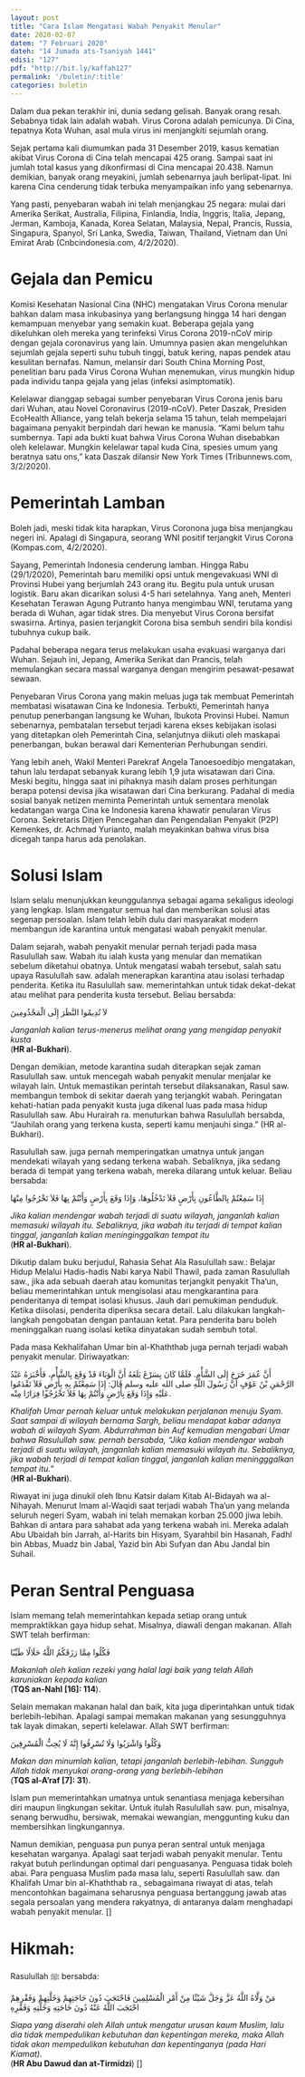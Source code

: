 ```yaml
---
layout: post
title: "Cara Islam Mengatasi Wabah Penyakit Menular"
date: 2020-02-07
datem: "7 Februari 2020"
dateh: "14 Jumada ats-Tsaniyah 1441"
edisi: "127"
pdf: "http://bit.ly/kaffah127"
permalink: '/buletin/:title'
categories: buletin
---
```


Dalam dua pekan terakhir ini, dunia sedang gelisah. Banyak orang resah. Sebabnya tidak lain adalah wabah. Virus Corona adalah pemicunya. Di Cina, tepatnya Kota Wuhan, asal mula virus ini menjangkiti sejumlah orang.

Sejak pertama kali diumumkan pada 31 Desember 2019, kasus kematian akibat Virus Corona di Cina telah mencapai 425 orang. Sampai saat ini jumlah total kasus yang dikonfirmasi di Cina mencapai 20.438. Namun demikian, banyak orang meyakini, jumlah sebenarnya jauh berlipat-lipat. Ini karena Cina cenderung tidak terbuka menyampaikan info yang sebenarnya.

Yang pasti, penyebaran wabah ini telah menjangkau 25 negara: mulai dari Amerika Serikat, Australia, Filipina, Finlandia, India, Inggris, Italia, Jepang, Jerman, Kamboja, Kanada, Korea Selatan, Malaysia, Nepal, Prancis, Russia, Singapura, Spanyol, Sri Lanka, Swedia, Taiwan, Thailand, Vietnam dan Uni Emirat Arab (Cnbcindonesia.com, 4/2/2020).

# Gejala dan Pemicu

Komisi Kesehatan Nasional Cina (NHC) mengatakan Virus Corona menular bahkan dalam masa inkubasinya yang berlangsung hingga 14 hari dengan kemampuan menyebar yang semakin kuat. Beberapa gejala yang dikeluhkan oleh mereka yang terinfeksi Virus Corona 2019-nCoV mirip dengan gejala coronavirus yang lain. Umumnya pasien akan mengeluhkan sejumlah gejala seperti suhu tubuh tinggi, batuk kering, napas pendek atau kesulitan bernafas. Namun, melansir dari South China Morning Post, penelitian baru pada Virus Corona Wuhan menemukan, virus mungkin hidup pada individu tanpa gejala yang jelas (infeksi asimptomatik).

Kelelawar dianggap sebagai sumber penyebaran Virus Corona jenis baru dari Wuhan, atau Novel Coronavirus (2019-nCoV). Peter Daszak, Presiden EcoHealth Alliance, yang telah bekerja selama 15 tahun, telah mempelajari bagaimana penyakit berpindah dari hewan ke manusia. “Kami belum tahu sumbernya. Tapi ada bukti kuat bahwa Virus Corona Wuhan disebabkan oleh kelelawar. Mungkin kelelawar tapal kuda Cina, spesies umum yang beratnya satu ons,” kata Daszak dilansir New York Times (Tribunnews.com, 3/2/2020).

# Pemerintah Lamban

Boleh jadi, meski tidak kita harapkan, Virus Coronona juga bisa menjangkau negeri ini. Apalagi di Singapura, seorang WNI positif terjangkit Virus Corona (Kompas.com, 4/2/2020).

Sayang, Pemerintah Indonesia cenderung lamban. Hingga Rabu (29/1/2020), Pemerintah baru memiliki opsi untuk mengevakuasi WNI di Provinsi Hubei yang berjumlah 243 orang itu. Begitu pula untuk urusan logistik. Baru akan dicarikan solusi 4-5 hari setelahnya. Yang aneh, Menteri Kesehatan Terawan Agung Putranto hanya mengimbau WNI, terutama yang berada di Wuhan, agar tidak stres. Dia menyebut Virus Corona bersifat swasirna. Artinya, pasien terjangkit Corona bisa sembuh sendiri bila kondisi tubuhnya cukup baik.

Padahal beberapa negara terus melakukan usaha evakuasi warganya dari Wuhan. Sejauh ini, Jepang, Amerika Serikat dan Prancis, telah memulangkan secara massal warganya dengan mengirim pesawat-pesawat sewaan.

Penyebaran Virus Corona yang makin meluas juga tak membuat Pemerintah membatasi wisatawan Cina ke Indonesia. Terbukti, Pemerintah hanya penutup penerbangan langsung ke Wuhan, Ibukota Provinsi Hubei. Namun sebenarnya, pembatalan tersebut terjadi karena ekses kebijakan isolasi yang ditetapkan oleh Pemerintah Cina, selanjutnya diikuti oleh maskapai penerbangan, bukan berawal dari Kementerian Perhubungan sendiri.

Yang lebih aneh, Wakil Menteri Parekraf Angela Tanoesoedibjo mengatakan, tahun lalu terdapat sebanyak kurang lebih 1,9 juta wisatawan dari Cina. Meski begitu, hingga saat ini pihaknya masih dalam proses perhitungan berapa potensi devisa jika wisatawan dari Cina berkurang. Padahal di media sosial banyak netizen meminta Pemerintah untuk sementara menolak kedatangan warga Cina ke Indonesia karena khawatir penularan Virus Corona. Sekretaris Ditjen Pencegahan dan Pengendalian Penyakit (P2P) Kemenkes, dr. Achmad Yurianto, malah meyakinkan bahwa virus bisa dicegah tanpa harus ada penolakan.

# Solusi Islam

Islam selalu menunjukkan keunggulannya sebagai agama sekaligus ideologi yang lengkap. Islam mengatur semua hal dan memberikan solusi atas segenap persoalan. Islam telah lebih dulu dari masyarakat modern membangun ide karantina untuk mengatasi wabah penyakit menular.

Dalam sejarah, wabah penyakit menular pernah terjadi pada masa Rasulullah saw. Wabah itu ialah kusta yang menular dan mematikan sebelum diketahui obatnya. Untuk mengatasi wabah tersebut, salah satu upaya Rasulullah saw. adalah menerapkan karantina atau isolasi terhadap penderita. Ketika itu Rasulullah saw. memerintahkan untuk tidak dekat-dekat atau melihat para penderita kusta tersebut. Beliau bersabda:

<p class="text-right-arabic">
لاَ تُدِيمُوا النَّظَرَ إِلَى الْمَجْذُومِينَ
</p>

<p class="text-right">
<i>Janganlah kalian terus-menerus melihat orang yang mengidap penyakit kusta</i><br>
(<b>HR al-Bukhari</b>).
</p>

Dengan demikian, metode karantina sudah diterapkan sejak zaman Rasulullah saw. untuk mencegah wabah penyakit menular menjalar ke wilayah lain. Untuk memastikan perintah tersebut dilaksanakan, Rasul saw. membangun tembok di sekitar daerah yang terjangkit wabah. Peringatan kehati-hatian pada penyakit kusta juga dikenal luas pada masa hidup Rasulullah saw. Abu Hurairah ra. menuturkan bahwa Rasulullah bersabda, “Jauhilah orang yang terkena kusta, seperti kamu menjauhi singa.” (HR al-Bukhari).

Rasulullah saw. juga pernah memperingatkan umatnya untuk jangan mendekati wilayah yang sedang terkena wabah. Sebaliknya, jika sedang berada di tempat yang terkena wabah, mereka dilarang untuk keluar. Beliau bersabda:

<p class="text-right-arabic">
إِذَا سَمِعْتُمْ بِالطَّاعُونِ بِأَرْضٍ فَلاَ تَدْخُلُوهَا، وَإِذَا وَقَعَ بِأَرْضٍ وَأَنْتُمْ بِهَا فَلاَ تَخْرُجُوا مِنْهَا
</p>

<p class="text-right">
<i>Jika kalian mendengar wabah terjadi di suatu wilayah, janganlah kalian memasuki wilayah itu. Sebaliknya, jika wabah itu terjadi di tempat kalian tinggal, janganlah kalian meninginggalkan tempat itu</i><br>
(<b>HR al-Bukhari</b>).
</p>

Dikutip dalam buku berjudul, Rahasia Sehat Ala Rasulullah saw.: Belajar Hidup Melalui Hadis-hadis Nabi karya Nabil Thawil, pada zaman Rasulullah saw., jika ada sebuah daerah atau komunitas terjangkit penyakit Tha’un, beliau memerintahkan untuk mengisolasi atau mengkarantina para penderitanya di tempat isolasi khusus. Jauh dari pemukiman penduduk. Ketika diisolasi, penderita diperiksa secara detail. Lalu dilakukan langkah-langkah pengobatan dengan pantauan ketat. Para penderita baru boleh meninggalkan ruang isolasi ketika dinyatakan sudah sembuh total.

Pada masa Kekhalifahan Umar bin al-Khaththab juga pernah terjadi wabah penyakit menular. Diriwayatkan:

<p class="text-right-arabic">
أَنَّ عُمَرَ خَرَجَ إِلَى الشَّأْمِ. فَلَمَّا كَانَ بِسَرْغَ بَلَغَهُ أَنَّ الْوَبَاءَ قَدْ وَقَعَ بِالشَّأْمِ، فَأَخْبَرَهُ عَبْدُ الرَّحْمَنِ بْنُ عَوْفٍ أَنَّ رَسُولَ اللَّهِ صلى الله عليه وسلم قَالَ: إِذَا سَمِعْتُمْ بِهِ بِأَرْضٍ فَلاَ تَقْدَمُوا عَلَيْهِ وَإِذَا وَقَعَ بِأَرْضٍ وَأَنْتُمْ بِهَا فَلاَ تَخْرُجُوا فِرَارًا مِنْه.
</p>

<p class="text-right">
<i>Khalifah Umar pernah keluar untuk melakukan perjalanan menuju Syam. Saat sampai di wilayah bernama Sargh, beliau mendapat kabar adanya wabah di wilayah Syam. Abdurrahman bin Auf kemudian mengabari Umar bahwa Rasulullah saw. pernah bersabda, “Jika kalian mendengar wabah terjadi di suatu wilayah, janganlah kalian memasuki wilayah itu. Sebaliknya, jika wabah terjadi di tempat kalian tinggal, janganlah kalian meningggalkan tempat itu.”</i><br>
(<b>HR al-Bukhari</b>).
</p>

Riwayat ini juga dinukil oleh Ibnu Katsir dalam Kitab Al-Bidayah wa al-Nihayah. Menurut Imam al-Waqidi saat terjadi wabah Tha’un yang melanda seluruh negeri Syam, wabah ini telah memakan korban 25.000 jiwa lebih. Bahkan di antara para sahabat ada yang terkena wabah ini. Mereka adalah Abu Ubaidah bin Jarrah, al-Harits bin Hisyam, Syarahbil bin Hasanah, Fadhl bin Abbas, Muadz bin Jabal, Yazid bin Abi Sufyan dan Abu Jandal bin Suhail.

# Peran Sentral Penguasa

Islam memang telah memerintahkan kepada setiap orang untuk mempraktikkan gaya hidup sehat. Misalnya, diawali dengan makanan. Allah SWT telah berfirman:

<p class="text-right-arabic">
فَكُلُوا مِمَّا رَزَقَكُمُ اللَّهُ حَلَالًا طَيِّبًا
</p>

<p class="text-right">
<i>Makanlah oleh kalian rezeki yang halal lagi baik yang telah Allah karuniakan kepada kalian</i><br>
(<b>TQS an-Nahl [16]: 114</b>).
</p>

Selain memakan makanan halal dan baik, kita juga diperintahkan untuk tidak berlebih-lebihan. Apalagi sampai memakan makanan yang sesungguhnya tak layak dimakan, seperti kelelawar. Allah SWT berfirman:

<p class="text-right-arabic">
وَكُلُوا وَاشْرَبُوا وَلَا تُسْرِفُوا إِنَّهُ لَا يُحِبُّ الْمُسْرِفِينَ
</p>

<p class="text-right">
<i>Makan dan minumlah kalian, tetapi janganlah berlebih-lebihan. Sungguh Allah tidak menyukai orang-orang yang berlebih-lebihan</i><br>
(<b>TQS al-A’raf [7]: 31</b>).
</p>

Islam pun memerintahkan umatnya untuk senantiasa menjaga kebersihan diri maupun lingkungan sekitar. Untuk itulah Rasulullah saw. pun, misalnya, senang berwudhu, bersiwak, memakai wewangian, menggunting kuku dan membersihkan lingkungannya.

Namun demikian, penguasa pun punya peran sentral untuk menjaga kesehatan warganya. Apalagi saat terjadi wabah penyakit menular. Tentu rakyat butuh perlindungan optimal dari penguasanya. Penguasa tidak boleh abai. Para penguasa Muslim pada masa lalu, seperti Rasulullah saw. dan Khalifah Umar bin al-Khaththab ra., sebagaimana riwayat di atas, telah mencontohkan bagaimana seharusnya penguasa bertanggung jawab atas segala persoalan yang mendera rakyatnya, di antaranya dalam menghadapi wabah penyakit menular. []

<!-- HIKMAH -->
<div class="card mt-5">
  <div class="card-header">
  <h1>Hikmah:</h1>
  </div>

  <div class="card-body">
  <p class="text-center">
  Rasulullah ﷺ  bersabda:
  </p>

  <p class="text-center-arabic">
  مَنْ وَلَّاهُ اللَّهُ عَزَّ وَجَلَّ شَيْئًا مِنْ أَمْرِ الْمُسْلِمِينَ فَاحْتَجَبَ دُونَ حَاجَتِهِمْ وَخَلَّتِهِمْ وَفَقْرِهِمْ احْتَجَبَ اللَّهُ عَنْهُ دُونَ حَاجَتِهِ وَخَلَّتِهِ وَفَقْرِهِ
  </p>

  <p class="text-center">
  <i>Siapa yang diserahi oleh Allah untuk mengatur urusan kaum Muslim, lalu dia tidak mempedulikan kebutuhan dan kepentingan mereka, maka Allah tidak akan mempedulikan kebutuhan dan kepentinganya (pada Hari Kiamat).</i><br>
  (<b>HR Abu Dawud dan at-Tirmidzi</b>) []
  </p>
  </div>
</div>
<!-- END HIKMAH -->
